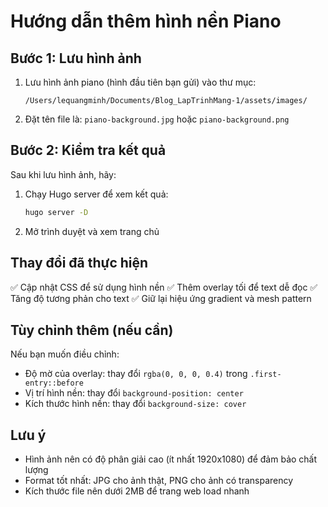 # Hướng dẫn thêm hình nền Piano

## Bước 1: Lưu hình ảnh
1. Lưu hình ảnh piano (hình đầu tiên bạn gửi) vào thư mục:
   ```
   /Users/lequangminh/Documents/Blog_LapTrinhMang-1/assets/images/
   ```
2. Đặt tên file là: `piano-background.jpg` hoặc `piano-background.png`

## Bước 2: Kiểm tra kết quả
Sau khi lưu hình ảnh, hãy:
1. Chạy Hugo server để xem kết quả:
   ```bash
   hugo server -D
   ```
2. Mở trình duyệt và xem trang chủ

## Thay đổi đã thực hiện
✅ Cập nhật CSS để sử dụng hình nền
✅ Thêm overlay tối để text dễ đọc
✅ Tăng độ tương phản cho text
✅ Giữ lại hiệu ứng gradient và mesh pattern

## Tùy chỉnh thêm (nếu cần)
Nếu bạn muốn điều chỉnh:
- Độ mờ của overlay: thay đổi `rgba(0, 0, 0, 0.4)` trong `.first-entry::before`
- Vị trí hình nền: thay đổi `background-position: center`
- Kích thước hình nền: thay đổi `background-size: cover`

## Lưu ý
- Hình ảnh nên có độ phân giải cao (ít nhất 1920x1080) để đảm bảo chất lượng
- Format tốt nhất: JPG cho ảnh thật, PNG cho ảnh có transparency
- Kích thước file nên dưới 2MB để trang web load nhanh